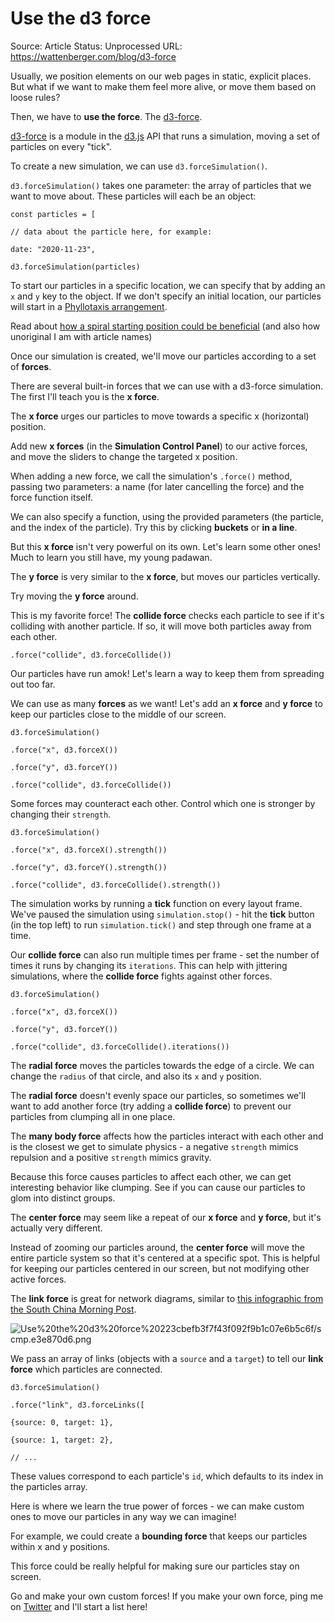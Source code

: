 # Use the d3 force

Source: Article
Status: Unprocessed
URL: https://wattenberger.com/blog/d3-force

Usually, we position elements on our web pages in static, explicit places. But what if we want to make them feel more alive, or move them based on loose rules?

Then, we have to **use the force**. The [d3-force](https://github.com/d3/d3-force).

[d3-force](https://github.com/d3/d3-force) is a module in the [d3.js](https://github.com/d3/d3) API that runs a simulation, moving a set of particles on every "tick".

To create a new simulation, we can use `d3.forceSimulation()`.

`d3.forceSimulation()` takes one parameter: the array of particles that we want to move about. These particles will each be an object:

`const particles = [`

`// data about the particle here, for example:`

`date: "2020-11-23",`

`d3.forceSimulation(particles)`

To start our particles in a specific location, we can specify that by adding an `x` and `y` key to the object. If we don't specify an initial location, our particles will start in a [Phyllotaxis arrangement](https://observablehq.com/@d3/force-layout-phyllotaxis).

Read about [how a spiral starting position could be beneficial](https://wattenberger.com/blog/spirals) (and also how unoriginal I am with article names)

Once our simulation is created, we'll move our particles according to a set of **forces**.

There are several built-in forces that we can use with a d3-force simulation. The first I'll teach you is the **x force**.

The **x force** urges our particles to move towards a specific x (horizontal) position.

Add new **x forces** (in the **Simulation Control Panel**) to our active forces, and move the sliders to change the targeted x position.

When adding a new force, we call the simulation's `.force()` method, passing two parameters: a name (for later cancelling the force) and the force function itself.

We can also specify a function, using the provided parameters (the particle, and the index of the particle). Try this by clicking **buckets** or **in a line**.

But this **x force** isn't very powerful on its own. Let's learn some other ones! Much to learn you still have, my young padawan.

The **y force** is very similar to the **x force**, but moves our particles vertically.

Try moving the **y force** around.

This is my favorite force! The **collide force** checks each particle to see if it's colliding with another particle. If so, it will move both particles away from each other.

`.force("collide", d3.forceCollide())`

Our particles have run amok! Let's learn a way to keep them from spreading out too far.

We can use as many **forces** as we want! Let's add an **x force** and **y force** to keep our particles close to the middle of our screen.

`d3.forceSimulation()`

`.force("x", d3.forceX())`

`.force("y", d3.forceY())`

`.force("collide", d3.forceCollide())`

Some forces may counteract each other. Control which one is stronger by changing their `strength`.

`d3.forceSimulation()`

`.force("x", d3.forceX().strength())`

`.force("y", d3.forceY().strength())`

`.force("collide", d3.forceCollide().strength())`

The simulation works by running a **tick** function on every layout frame. We've paused the simulation using `simulation.stop()` - hit the **tick** button (in the top left) to run `simulation.tick()` and step through one frame at a time.

Our **collide force** can also run multiple times per frame - set the number of times it runs by changing its `iterations`. This can help with jittering simulations, where the **collide force** fights against other forces.

`d3.forceSimulation()`

`.force("x", d3.forceX())`

`.force("y", d3.forceY())`

`.force("collide", d3.forceCollide().iterations())`

The **radial force** moves the particles towards the edge of a circle. We can change the `radius` of that circle, and also its `x` and `y` position.

The **radial force** doesn't evenly space our particles, so sometimes we'll want to add another force (try adding a **collide force**) to prevent our particles from clumping all in one place.

The **many body force** affects how the particles interact with each other and is the closest we get to simulate physics - a negative `strength` mimics repulsion and a positive `strength` mimics gravity.

Because this force causes particles to affect each other, we can get interesting behavior like clumping. See if you can cause our particles to glom into distinct groups.

The **center force** may seem like a repeat of our **x force** and **y force**, but it's actually very different.

Instead of zooming our particles around, the **center force** will move the entire particle system so that it's centered at a specific spot. This is helpful for keeping our particles centered in our screen, but not modifying other active forces.

The **link force** is great for network diagrams, similar to [this infographic from the South China Morning Post](https://www.scmp.com/infographics/article/1670384/infographic-satellites-network).

![Use%20the%20d3%20force%20223cbefb3f7f43f092f9b1c07e6b5c6f/scmp.e3e870d6.png](Use%20the%20d3%20force%20223cbefb3f7f43f092f9b1c07e6b5c6f/scmp.e3e870d6.png)

We pass an array of links (objects with a `source` and a `target`) to tell our **link force** which particles are connected.

`d3.forceSimulation()`

`.force("link", d3.forceLinks([`

`{source: 0, target: 1},`

`{source: 1, target: 2},`

`// ...`

These values correspond to each particle's `id`, which defaults to its index in the particles array.

Here is where we learn the true power of forces - we can make custom ones to move our particles in any way we can imagine!

For example, we could create a **bounding force** that keeps our particles within x and y positions.

This force could be really helpful for making sure our particles stay on screen.

Go and make your own custom forces! If you make your own force, ping me on [Twitter](http://twitter.com/wattenberger) and I'll start a list here!